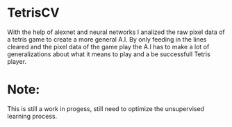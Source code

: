 # TetrisCV

With the help of alexnet and neural networks I analized the raw pixel data of a tetris game to create a more general A.I. By only feeding in the lines cleared and the pixel data of the game play the A.I has to make a lot of generalizations about what it means to play and a be successfull Tetris player. 

# Note:

This is still a work in progess, still need to optimize the unsupervised learning process.
